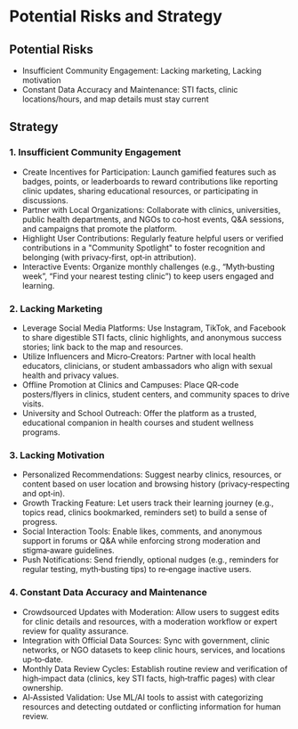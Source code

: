 # Potential Risks and Strategy

## Potential Risks

- Insufficient Community Engagement: Lacking marketing, Lacking motivation
- Constant Data Accuracy and Maintenance: STI facts, clinic locations/hours, and map details must stay current

## Strategy

### 1. Insufficient Community Engagement

- Create Incentives for Participation: Launch gamified features such as badges, points, or leaderboards to reward contributions like reporting clinic updates, sharing educational resources, or participating in discussions.
- Partner with Local Organizations: Collaborate with clinics, universities, public health departments, and NGOs to co‑host events, Q&A sessions, and campaigns that promote the platform.
- Highlight User Contributions: Regularly feature helpful users or verified contributions in a "Community Spotlight" to foster recognition and belonging (with privacy‑first, opt‑in attribution).
- Interactive Events: Organize monthly challenges (e.g., “Myth‑busting week”, “Find your nearest testing clinic”) to keep users engaged and learning.

### 2. Lacking Marketing

- Leverage Social Media Platforms: Use Instagram, TikTok, and Facebook to share digestible STI facts, clinic highlights, and anonymous success stories; link back to the map and resources.
- Utilize Influencers and Micro‑Creators: Partner with local health educators, clinicians, or student ambassadors who align with sexual health and privacy values.
- Offline Promotion at Clinics and Campuses: Place QR‑code posters/flyers in clinics, student centers, and community spaces to drive visits.
- University and School Outreach: Offer the platform as a trusted, educational companion in health courses and student wellness programs.

### 3. Lacking Motivation

- Personalized Recommendations: Suggest nearby clinics, resources, or content based on user location and browsing history (privacy‑respecting and opt‑in).
- Growth Tracking Feature: Let users track their learning journey (e.g., topics read, clinics bookmarked, reminders set) to build a sense of progress.
- Social Interaction Tools: Enable likes, comments, and anonymous support in forums or Q&A while enforcing strong moderation and stigma‑aware guidelines.
- Push Notifications: Send friendly, optional nudges (e.g., reminders for regular testing, myth‑busting tips) to re‑engage inactive users.

### 4. Constant Data Accuracy and Maintenance

- Crowdsourced Updates with Moderation: Allow users to suggest edits for clinic details and resources, with a moderation workflow or expert review for quality assurance.
- Integration with Official Data Sources: Sync with government, clinic networks, or NGO datasets to keep clinic hours, services, and locations up‑to‑date.
- Monthly Data Review Cycles: Establish routine review and verification of high‑impact data (clinics, key STI facts, high‑traffic pages) with clear ownership.
- AI‑Assisted Validation: Use ML/AI tools to assist with categorizing resources and detecting outdated or conflicting information for human review.

